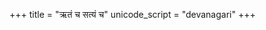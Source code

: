 +++
title = "ऋतं च सत्यं च"
unicode_script = "devanagari"
+++
<div class="js_include" url="/vedAH/Rk/shAkalam/saMhitA/vishvAsa-prastutiH/10/190_RtaM_cha_satyaM_cha/"  newLevelForH1="2" includeTitle="false"> </div>  

